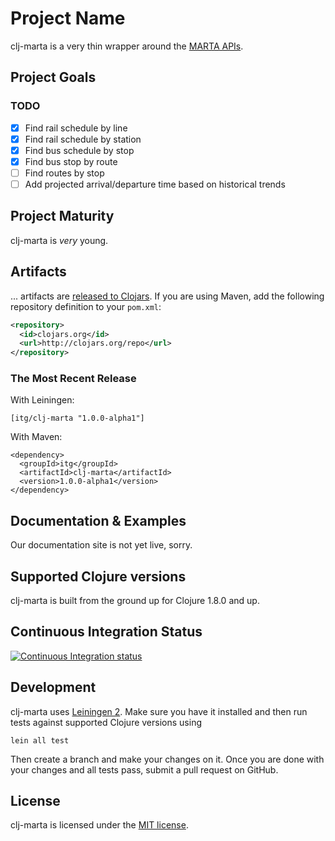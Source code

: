 # Project Name

clj-marta is a very thin wrapper around the [MARTA APIs](http://www.itsmarta.com/app-developer-resources.aspx).


## Project Goals

### TODO
 - [x] Find rail schedule by line
 - [x] Find rail schedule by station
 - [x] Find bus schedule by stop
 - [x] Find bus stop by route
 - [ ] Find routes by stop
 - [ ] Add projected arrival/departure time based on historical trends

## Project Maturity

clj-marta is *very* young.


## Artifacts

... artifacts are [released to Clojars](https://clojars.org/itg/clj-marta). If you are using Maven, add the following repository
definition to your `pom.xml`:

``` xml
<repository>
  <id>clojars.org</id>
  <url>http://clojars.org/repo</url>
</repository>
```

### The Most Recent Release

With Leiningen:

    [itg/clj-marta "1.0.0-alpha1"]


With Maven:

    <dependency>
      <groupId>itg</groupId>
      <artifactId>clj-marta</artifactId>
      <version>1.0.0-alpha1</version>
    </dependency>


## Documentation & Examples

Our documentation site is not yet live, sorry.


## Supported Clojure versions

clj-marta is built from the ground up for Clojure 1.8.0 and up.


## Continuous Integration Status

[![Continuous Integration status](https://secure.travis-ci.org/itg/clj-marta.png)](http://travis-ci.org/itg/clj-marta)

## Development

clj-marta uses [Leiningen
2](https://github.com/technomancy/leiningen/blob/master/doc/TUTORIAL.md). Make
sure you have it installed and then run tests against supported
Clojure versions using

    lein all test

Then create a branch and make your changes on it. Once you are done
with your changes and all tests pass, submit a pull request on GitHub.



## License

clj-marta is licensed under the [MIT license](https://opensource.org/licenses/MIT).
